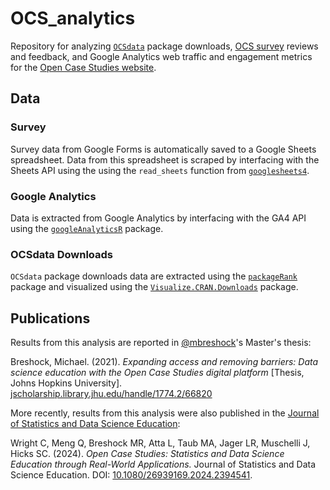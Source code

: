 # OCS_analytics
Repository for analyzing [`OCSdata`](https://github.com/opencasestudies/OCSdata) package downloads, [OCS survey](https://docs.google.com/forms/d/e/1FAIpQLSfpN4FN3KELqBNEgf2Atpi7Wy7Nqy2beSkFQINL7Y5sAMV5_w/viewform) reviews and feedback, and Google Analytics web traffic and engagement metrics for the [Open Case Studies website](https://www.opencasestudies.org/).

## Data
### Survey
Survey data from Google Forms is automatically saved to a Google Sheets spreadsheet. Data from this spreadsheet is scraped by interfacing with the Sheets API using the using the  `read_sheets` function from [`googlesheets4`](https://googlesheets4.tidyverse.org/). 

### Google Analytics
Data is extracted from Google Analytics by interfacing with the GA4 API using the [`googleAnalyticsR`](https://github.com/8-bit-sheep/googleAnalyticsR/) package. 

### OCSdata Downloads
`OCSdata` package downloads data are extracted using the [`packageRank`](https://github.com/lindbrook/packageRank/tree/master) package and visualized using the [`Visualize.CRAN.Downloads`](https://github.com/mponce0/Visualize.CRAN.Downloads) package. 

## Publications
Results from this analysis are reported in [@mbreshock](https://github.com/mbreshock)'s Master's thesis:

Breshock, Michael. (2021). *Expanding access and removing barriers: Data science education with the Open Case Studies digital platform* [Thesis, Johns Hopkins University]. [jscholarship.library.jhu.edu/handle/1774.2/66820](https://jscholarship.library.jhu.edu/handle/1774.2/66820)

More recently, results from this analysis were also published in the [Journal of Statistics and Data Science Education](https://www.tandfonline.com/journals/ujse21):

Wright C, Meng Q, Breshock MR, Atta L, Taub MA, Jager LR, Muschelli J, Hicks SC. (2024). *Open Case Studies: Statistics and Data Science Education through Real-World Applications.* Journal of Statistics and Data Science Education. DOI: [10.1080/26939169.2024.2394541](https://doi.org/10.1080/26939169.2024.2394541).
